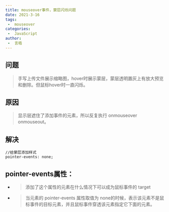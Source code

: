 ```yaml
---
title: mouseover事件，蒙层闪烁问题
date: 2021-3-16
tags:
 -  mouseover
categories:
 -  JavaScript
author:
 -  言梧
---
```


## 问题
> 手写上传文件展示缩略图，hover时展示蒙层，蒙层透明置灰上有放大预览和删除。但鼠标hover时一直闪烁。

## 原因
> 显示层遮住了添加事件的元素，所以反复执行 onmouseover onmouseout。

## 解决

```
//给蒙层添加样式
pointer-events: none;
```

## pointer-events属性：
- > 添加了这个属性的元素在什么情况下可以成为鼠标事件的 target
- > 当元素的 pointer-events 属性取值为 none的时候，表示该元素不是鼠标事件的目标元素，并且鼠标事件穿透该元素指定它下面的元素。